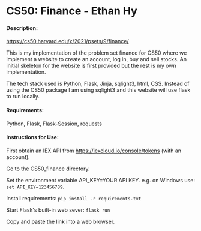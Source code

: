 # CS50: Finance - Ethan Hy
#### Description:
https://cs50.harvard.edu/x/2021/psets/9/finance/

This is my implementation of the problem set finance for CS50 where we implement a website to create an account, log in, buy and sell stocks. An initial skeleton for the website is first provided but the rest is my own implementation.

The tech stack used is Python, Flask, Jinja, sqlight3, html, CSS.
Instead of using the CS50 package I am using sqlight3 and this website will use flask to run locally.

#### Requirements:
Python, Flask, Flask-Session, requests


#### Instructions for Use:
First obtain an IEX API from https://iexcloud.io/console/tokens (with an account).

Go to the CS50_finance directory.

Set the environment variable API_KEY=YOUR API KEY. e.g. on Windows use: `set API_KEY=123456789`.

Install requirements: `pip install -r requirements.txt`

Start Flask's built-in web sever: `flask run`

Copy and paste the link into a web browser.
